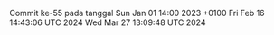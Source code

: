 Commit ke-55 pada tanggal Sun Jan 01 14:00 2023 +0100
Fri Feb 16 14:43:06 UTC 2024
Wed Mar 27 13:09:48 UTC 2024
